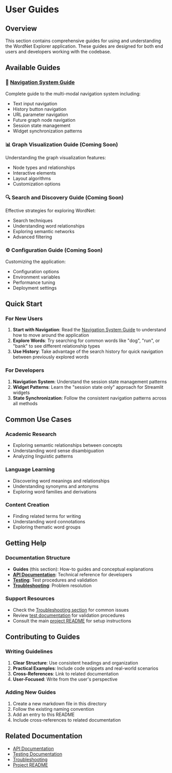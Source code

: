 # User Guides

## Overview
This section contains comprehensive guides for using and understanding the WordNet Explorer application. These guides are designed for both end users and developers working with the codebase.

## Available Guides

### 🧭 [Navigation System Guide](navigation-system.md)
Complete guide to the multi-modal navigation system including:
- Text input navigation
- History button navigation  
- URL parameter navigation
- Future graph node navigation
- Session state management
- Widget synchronization patterns

### 📊 Graph Visualization Guide (Coming Soon)
Understanding the graph visualization features:
- Node types and relationships
- Interactive elements
- Layout algorithms
- Customization options

### 🔍 Search and Discovery Guide (Coming Soon)
Effective strategies for exploring WordNet:
- Search techniques
- Understanding word relationships
- Exploring semantic networks
- Advanced filtering

### ⚙️ Configuration Guide (Coming Soon)
Customizing the application:
- Configuration options
- Environment variables
- Performance tuning
- Deployment settings

## Quick Start

### For New Users
1. **Start with Navigation**: Read the [Navigation System Guide](navigation-system.md) to understand how to move around the application
2. **Explore Words**: Try searching for common words like "dog", "run", or "bank" to see different relationship types
3. **Use History**: Take advantage of the search history for quick navigation between previously explored words

### For Developers
1. **Navigation System**: Understand the session state management patterns
2. **Widget Patterns**: Learn the "session state only" approach for Streamlit widgets
3. **State Synchronization**: Follow the consistent navigation patterns across all methods

## Common Use Cases

### Academic Research
- Exploring semantic relationships between concepts
- Understanding word sense disambiguation
- Analyzing linguistic patterns

### Language Learning
- Discovering word meanings and relationships
- Understanding synonyms and antonyms
- Exploring word families and derivations

### Content Creation
- Finding related terms for writing
- Understanding word connotations
- Exploring thematic word groups

## Getting Help

### Documentation Structure
- **Guides** (this section): How-to guides and conceptual explanations
- **[API Documentation](../api/README.md)**: Technical reference for developers
- **[Testing](../testing/README.md)**: Test procedures and validation
- **[Troubleshooting](../troubleshooting/README.md)**: Problem resolution

### Support Resources
- Check the [Troubleshooting section](../troubleshooting/README.md) for common issues
- Review [test documentation](../testing/README.md) for validation procedures
- Consult the main [project README](../../README.md) for setup instructions

## Contributing to Guides

### Writing Guidelines
1. **Clear Structure**: Use consistent headings and organization
2. **Practical Examples**: Include code snippets and real-world scenarios
3. **Cross-References**: Link to related documentation
4. **User-Focused**: Write from the user's perspective

### Adding New Guides
1. Create a new markdown file in this directory
2. Follow the existing naming convention
3. Add an entry to this README
4. Include cross-references to related documentation

## Related Documentation
- [API Documentation](../api/README.md)
- [Testing Documentation](../testing/README.md)
- [Troubleshooting](../troubleshooting/README.md)
- [Project README](../../README.md) 